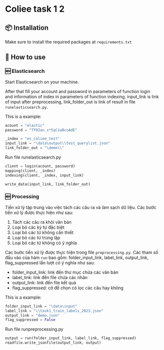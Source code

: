 # Coliee task 1 2


## 📦 Installation

Make sure to install the required packages at `requirements.txt`

## 🚀 How to use

### 🆕 Elasticsearch

Start Elasticsearch on your machine.

After that fill your account and password in parameters of function login and information of index in parameters of function indexing, input_link is link of input after preprocessing, link_folder_out is link of result in file `runelasticsearch.py`.

This is a example:

```python
acount = "elastic"
password = "TfO2an_x*5qCiwBcoAdE"

_index = "es_coliee_test"
input_link = "\data\output\\test_querylist.json"
link_folder_out = "\demo\\"
```

Run file runelasticsearch.py

```python
client = login(acount, password)
mapping(client, _index)
indexing(client, _index, input_link)

write_data(input_link, link_folder_out)
```

### 🆕 Processing

Tiền xử lý tập trung vào việc tách các câu ra và làm sạch dữ liệu. Các bước tiền xử lý được thực hiện như sau:

1. Tách các câu ra khỏi văn bản
2. Loại bỏ các ký tự đặc biệt
3. Loại bỏ các từ không cần thiết
4. Loại bỏ các từ trùng lặp
5. Loại bỏ các từ không có ý nghĩa

Các bước tiền xử lý được thực hiện trong file `preprocessing.py`. Các tham số đầu vào của hàm `run` bao gồm:
folder_input_link, label_link, output_link, flag_suppressed lần lượt có ý nghĩa như sau:

* folder_input_link: link đến thư mục chứa các văn bản
* label_link: link đến file chứa các nhãn
* output_link: link đến file kết quả
* flag_suppressed: cờ để chọn có lọc các câu hay không

This is a example:

```python
folder_input_link = "\data\input"
label_link = "\\task1_train_labels_2023.json"
output_link = "demo.json"
flag_suppressed = False
```

Run file runpreprocessing.py

```python
output = run(folder_input_link, label_link, flag_suppressed)
readfile.write_jsonfile(output_link, output)
```
